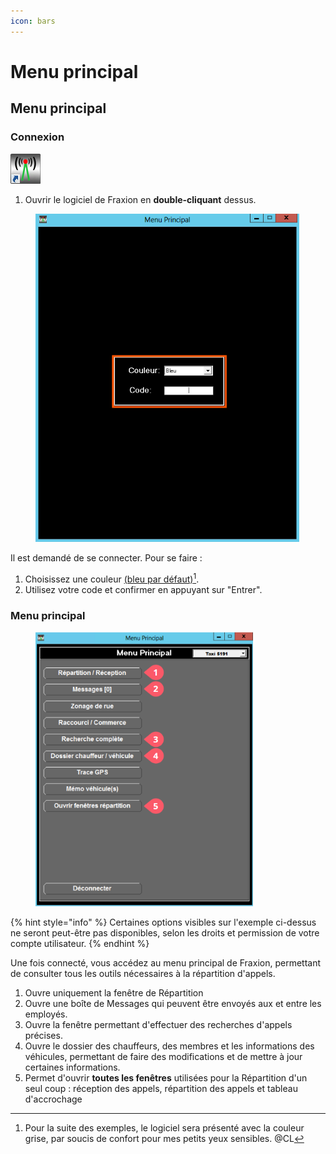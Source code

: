 ```yaml
---
icon: bars
---
```


# Menu principal

## Menu principal

### Connexion

![](../../.gitbook/assets/icon-fraxion.png)

1. Ouvrir le logiciel de Fraxion en **double-cliquant** dessus.

<div align="left"><figure><img src="../../.gitbook/assets/repartition-1.png" alt="" width="422"><figcaption></figcaption></figure></div>

Il est demandé de se connecter. Pour se faire :

1. Choisissez une couleur [(bleu par défaut)](#user-content-fn-1)[^1].
2. Utilisez votre code et confirmer en appuyant sur "Entrer".

### Menu principal

<div align="left"><figure><img src="../../.gitbook/assets/repartition-2.png" alt="" width="348"><figcaption></figcaption></figure></div>

{% hint style="info" %}
Certaines options visibles sur l'exemple ci-dessus ne seront peut-être pas disponibles, selon les droits et permission de votre compte utilisateur.
{% endhint %}

Une fois connecté, vous accédez au menu principal de Fraxion, permettant de consulter tous les outils nécessaires à la répartition d'appels.

1. Ouvre uniquement la fenêtre de Répartition
2. Ouvre une boîte de Messages qui peuvent être envoyés aux et entre les employés.
3. Ouvre la fenêtre permettant d'effectuer des recherches d'appels précises.
4. Ouvre le dossier des chauffeurs, des membres et les informations des véhicules, permettant de faire des modifications et de mettre à jour certaines informations.
5. Permet d'ouvrir **toutes les fenêtres** utilisées pour la Répartition d'un seul coup : réception des appels, répartition des appels et tableau d'accrochage

[^1]: Pour la suite des exemples, le logiciel sera présenté avec la couleur grise, par soucis de confort pour mes petits yeux sensibles.  @CL

